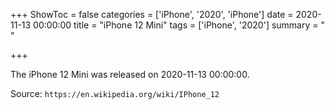 +++
ShowToc = false
categories = ['iPhone', '2020', 'iPhone']
date = 2020-11-13 00:00:00
title = "iPhone 12 Mini"
tags = ['iPhone', '2020']
summary = " "

+++

The iPhone 12 Mini was released on 2020-11-13 00:00:00.

Source: `https://en.wikipedia.org/wiki/IPhone_12`


